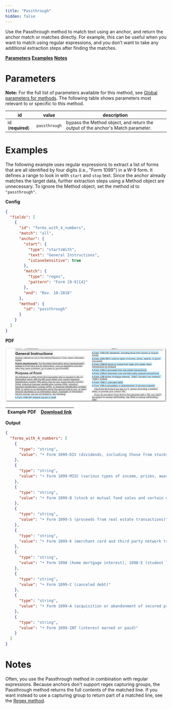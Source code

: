 ```yaml
---
title: "Passthrough"
hidden: false
---
```

Use the Passthrough method to match text using an anchor, and return the anchor match or matches directly. For example, this can be useful when you want to match using regular expressions, and you don’t want to take any additional extraction steps after finding the matches. 

[**Parameters**](doc:passthrough#parameters)
[**Examples**](doc:passthrough#examples)
[**Notes**](doc:passthrough#notes)


Parameters
====

**Note:** For the full list of parameters available for this method, see [Global parameters for methods](doc:method#global-parameters-for-methods). The following table shows parameters most relevant to or specific to this method.

| id                | value         | description                                                  |
| ----------------- | ------------- | ------------------------------------------------------------ |
| id (**required**) | `passthrough` | bypass the Method object, and return the output of the anchor's Match parameter. <br/> |

Examples
====

The following example uses regular expressions to extract a list of forms that are all identified by four digits (i.e., "Form 1099") in a W-9 form. It defines a range to look in with  `start` and `stop` text. Since the anchor already matches the target data, further extraction steps using a Method object are unnecessary. To ignore the Method object, set the method id to  `"passthrough"`. 

**Config**

```json
{
  "fields": [
    {
      "id": "forms_with_4_numbers",
      "match": "all",
      "anchor": {
        "start": {
          "type": "startsWith",
          "text": "General Instructions",
          "isCaseSensitive": true
        },
        "match": {
          "type": "regex",
          "pattern": "Form [0-9]{4}"
        },
        "end": "Rev. 10-2018"
      },
      "method": {
        "id": "passthrough"
      }
    }
  ]
}
```

**PDF**

![Click to enlarge](https://raw.githubusercontent.com/sensible-hq/sensible-docs/main/readme-sync/assets/v0/images/final/passthrough.png)

| Example PDF | [Download link](https://www.irs.gov/pub/irs-pdf/fw9.pdf) |
| ------------------------------- | ---------------------------------------------------------------------------------------------------------------------------------------- |

**Output**
```json
{
  "forms_with_4_numbers": [
    {
      "type": "string",
      "value": "• Form 1099-DIV (dividends, including those from stocks or mutual"
    },
    {
      "type": "string",
      "value": "• Form 1099-MISC (various types of income, prizes, awards, or gross"
    },
    {
      "type": "string",
      "value": "• Form 1099-B (stock or mutual fund sales and certain other"
    },
    {
      "type": "string",
      "value": "• Form 1099-S (proceeds from real estate transactions)"
    },
    {
      "type": "string",
      "value": "• Form 1099-K (merchant card and third party network transactions)"
    },
    {
      "type": "string",
      "value": "• Form 1098 (home mortgage interest), 1098-E (student loan interest),"
    },
    {
      "type": "string",
      "value": "• Form 1099-C (canceled debt)"
    },
    {
      "type": "string",
      "value": "• Form 1099-A (acquisition or abandonment of secured property)"
    },
    {
      "type": "string",
      "value": "• Form 1099-INT (interest earned or paid)"
    }
  ]
}
```




Notes
===

Often, you use the Passthrough method in combination with regular expressions. Because anchors don't support regex capturing groups, the Passthrough method returns the full contents of the matched line. If you want instead to use a capturing group to return part of a matched line, see the [Regex method](doc:regex).